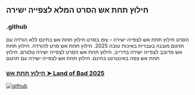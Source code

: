 ## חילוץ תחת אש הסרט המלא לצפייה ישירה

### .github

הסרט חילוץ תחת אש לצפייה ישירה – צפו בסרט חילוץ תחת אש בחינם ללא הורדה עם תרגום מובנה בעברית באיכות טובה 2025. חילוץ תחת אש סרט להורדה. חילוץ תחת אש מדובב לצפייה ישירה בדרייב. חילוץ תחת אש הסרט לצפייה ישירה טלגרם. חילוץ תחת אש צפה באינטרנט בחינם. חילוץ תחת אש לצפייה ישירה עם תרגום

### [חילוץ תחת אש ➤ Land of Bad 2025](https://watching4khdmovies.blogspot.com/2025/10/land-of-bad-he.html)

<a href="https://watching4khdmovies.blogspot.com/2025/10/land-of-bad-he.html" rel="nofollow"><img src="https://image.tmdb.org/t/p/w1280/7fGRbptISG1DvNTBBJxtqkCRpkK.jpg" alt="github" data-canonical-src="https://image.tmdb.org/t/p/w1280/7fGRbptISG1DvNTBBJxtqkCRpkK.jpg" style="max-width: 100%;"></a>
